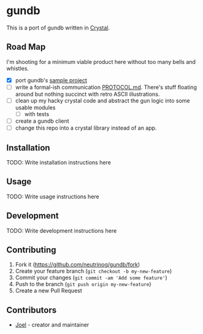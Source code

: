 # gundb

This is a port of gundb written in [Crystal](https://crystal-lang.org/).

## Road Map

I'm shooting for a minimum viable product here without too many bells and whistles.

* [x] port gundb's [sample project](https://github.com/gundb/port)
* [ ] write a formal-ish communication [PROTOCOL.md](./PROTOCOL.md). There's stuff floating around but nothing succinct with retro ASCII illustrations.
* [ ] clean up my hacky crystal code and abstract the gun logic into some usable modules
  * [ ]  with tests
* [ ] create a gundb client
* [ ] change this repo into a crystal library instead of an app.

## Installation

TODO: Write installation instructions here

## Usage

TODO: Write usage instructions here

## Development

TODO: Write development instructions here

## Contributing

1. Fork it (<https://github.com/neutrinog/gundb/fork>)
2. Create your feature branch (`git checkout -b my-new-feature`)
3. Commit your changes (`git commit -am 'Add some feature'`)
4. Push to the branch (`git push origin my-new-feature`)
5. Create a new Pull Request

## Contributors

- [Joel](https://github.com/neutrinog) - creator and maintainer
